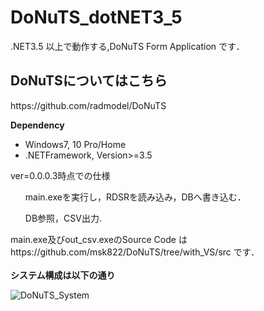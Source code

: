 # DoNuTS_dotNET3_5
.NET3.5 以上で動作する,DoNuTS Form Application です．

<dev>
 <h2>DoNuTSについてはこちら
  </h2>
  <p>https://github.com/radmodel/DoNuTS</p>
</dev>



<dev>
<b>
Dependency
</b>
<ul>
<li>
Windows7, 10 Pro/Home
</li>
<li>
.NETFramework, Version>=3.5
</li>
</ul>
</dev>
<dev>
ver=0.0.0.3時点での仕様
<ul>
main.exeを実行し，RDSRを読み込み，DBへ書き込む．
</ul>
<ul>
DB参照，CSV出力.
</ul>
main.exe及びout_csv.exeのSource Code は　https://github.com/msk822/DoNuTS/tree/with_VS/src
です．
</dev>
<br>
<br>
<dev>
<b>システム構成は以下の通り</b>
 
 
![DoNuTS_System](https://user-images.githubusercontent.com/61895986/127757418-706abc8e-cfde-40cf-a509-4ea9523cfb5d.jpg)

</dev>
